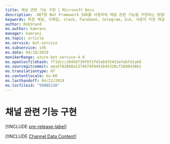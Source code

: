 ```yaml
---
title: 채널 관련 기능 구현 | Microsoft Docs
description: .NET용 Bot Framework SDK를 사용하여 채널 관련 기능을 구현하는 방법에 대해 알아봅니다.
keywords: 특정 채널, 이메일, slack, facebook, telegram, kik, 사용자 지정 채널
author: RobStand
ms.author: kamrani
manager: kamrani
ms.topic: article
ms.service: bot-service
ms.subservice: sdk
ms.date: 04/18/2019
monikerRange: azure-bot-service-4.0
ms.openlocfilehash: 7f1dccc30456739f072fd3ab935453efebfd1a68
ms.sourcegitcommit: aea57820b8a137047d59491b45320cf268043861
ms.translationtype: HT
ms.contentlocale: ko-KR
ms.lasthandoff: 04/22/2019
ms.locfileid: "59905116"
---
```

# <a name="implement-channel-specific-functionality"></a>채널 관련 기능 구현

[!INCLUDE [pre-release-label](../includes/pre-release-label.md)]

[!INCLUDE [Channel Data Content](../includes/snippet-channeldata.md)]

